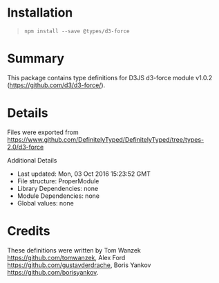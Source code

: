 # Installation
> `npm install --save @types/d3-force`

# Summary
This package contains type definitions for D3JS d3-force module v1.0.2 (https://github.com/d3/d3-force/).

# Details
Files were exported from https://www.github.com/DefinitelyTyped/DefinitelyTyped/tree/types-2.0/d3-force

Additional Details
 * Last updated: Mon, 03 Oct 2016 15:23:52 GMT
 * File structure: ProperModule
 * Library Dependencies: none
 * Module Dependencies: none
 * Global values: none

# Credits
These definitions were written by Tom Wanzek <https://github.com/tomwanzek>, Alex Ford <https://github.com/gustavderdrache>, Boris Yankov <https://github.com/borisyankov>.
